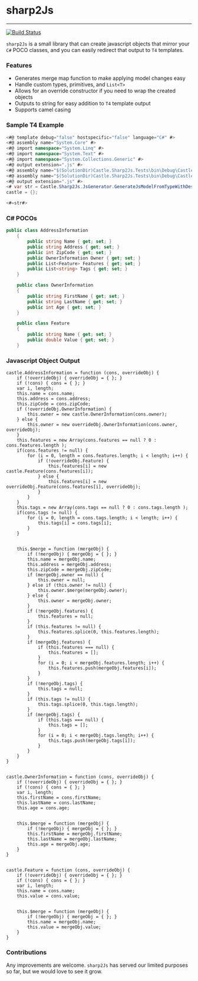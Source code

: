 # sharp2Js
- - -
[![Build Status](https://travis-ci.org/castle-it/sharp2Js.svg?branch=master)](https://travis-ci.org/castle-it/sharp2Js)

`sharp2Js` is a small library that can create javascript objects that mirror your `C#` POCO classes, and you can easily redirect that output to `T4` templates.

### Features
* Generates merge map function to make applying model changes easy
* Handle custom types, primitives, and `List<T>`
* Allows for an override constructor if you need to wrap the created objects
* Outputs to string for easy addition to `T4` template output
* Supports camel casing

### Sample T4 Example
```C#
<#@ template debug="false" hostspecific="false" language="C#" #>
<#@ assembly name="System.Core" #>
<#@ import namespace="System.Linq" #>
<#@ import namespace="System.Text" #>
<#@ import namespace="System.Collections.Generic" #>
<#@ output extension=".js" #>
<#@ assembly name="$(SolutionDir)Castle.Sharp2Js.Tests\bin\Debug\Castle.Sharp2Js.dll" #>
<#@ assembly name="$(SolutionDir)Castle.Sharp2Js.Tests\bin\Debug\Castle.Sharp2Js.Tests.dll" #>
<#@ output extension=".js" #>
<# var str = Castle.Sharp2Js.JsGenerator.GenerateJsModelFromTypeWithDescendants(typeof(Castle.Sharp2Js.Tests.DTOs.AddressInformation), true, "castle"); #>
castle = {};

<#=str#>
```


### C# POCOs
```C#
public class AddressInformation
    {
        public string Name { get; set; }
        public string Address { get; set; }
        public int ZipCode { get; set; }
        public OwnerInformation Owner { get; set; }
        public List<Feature> Features { get; set; }
        public List<string> Tags { get; set; }
    }

    public class OwnerInformation
    {
        public string FirstName { get; set; }
        public string LastName { get; set; }
        public int Age { get; set; }
    }

    public class Feature
    {
        public string Name { get; set; }
        public double Value { get; set; }
    }
```

### Javascript Object Output
```JavaSscript
castle.AddressInformation = function (cons, overrideObj) {
	if (!overrideObj) { overrideObj = { }; }
	if (!cons) { cons = { }; }
	var i, length;
	this.name = cons.name;
	this.address = cons.address;
	this.zipCode = cons.zipCode;
	if (!overrideObj.OwnerInformation) {
		this.owner = new castle.OwnerInformation(cons.owner);
	} else {
		this.owner = new overrideObj.OwnerInformation(cons.owner, overrideObj);
	}
	this.features = new Array(cons.features == null ? 0 : cons.features.length );
	if(cons.features != null) {
		for (i = 0, length = cons.features.length; i < length; i++) {
			if (!overrideObj.Feature) {
				this.features[i] = new castle.Feature(cons.features[i]);
			} else {
				this.features[i] = new overrideObj.Feature(cons.features[i], overrideObj);
			}
		}
	}
	this.tags = new Array(cons.tags == null ? 0 : cons.tags.length );
	if(cons.tags != null) {
		for (i = 0, length = cons.tags.length; i < length; i++) {
			this.tags[i] = cons.tags[i];
		}
	}


	this.$merge = function (mergeObj) {
		if (!mergeObj) { mergeObj = { }; }
		this.name = mergeObj.name;
		this.address = mergeObj.address;
		this.zipCode = mergeObj.zipCode;
		if (mergeObj.owner == null) {
			this.owner = null;
		} else if (this.owner != null) {
			this.owner.$merge(mergeObj.owner);
		} else {
			this.owner = mergeObj.owner;
		}
		if (!mergeObj.features) {
			this.features = null;
		}
		if (this.features != null) {
			this.features.splice(0, this.features.length);
		}
		if (mergeObj.features) {
			if (this.features === null) {
				this.features = [];
			}
			for (i = 0; i < mergeObj.features.length; i++) {
				this.features.push(mergeObj.features[i]);
			}
		}
		if (!mergeObj.tags) {
			this.tags = null;
		}
		if (this.tags != null) {
			this.tags.splice(0, this.tags.length);
		}
		if (mergeObj.tags) {
			if (this.tags === null) {
				this.tags = [];
			}
			for (i = 0; i < mergeObj.tags.length; i++) {
				this.tags.push(mergeObj.tags[i]);
			}
		}
	}
}


castle.OwnerInformation = function (cons, overrideObj) {
	if (!overrideObj) { overrideObj = { }; }
	if (!cons) { cons = { }; }
	var i, length;
	this.firstName = cons.firstName;
	this.lastName = cons.lastName;
	this.age = cons.age;


	this.$merge = function (mergeObj) {
		if (!mergeObj) { mergeObj = { }; }
		this.firstName = mergeObj.firstName;
		this.lastName = mergeObj.lastName;
		this.age = mergeObj.age;
	}
}


castle.Feature = function (cons, overrideObj) {
	if (!overrideObj) { overrideObj = { }; }
	if (!cons) { cons = { }; }
	var i, length;
	this.name = cons.name;
	this.value = cons.value;


	this.$merge = function (mergeObj) {
		if (!mergeObj) { mergeObj = { }; }
		this.name = mergeObj.name;
		this.value = mergeObj.value;
	}
}
```

### Contributions
Any improvements are welcome.  `sharp2Js` has served our limited purposes so far, but we would love to see it grow.
